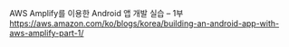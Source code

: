 





AWS Amplify를 이용한 Android 앱 개발 실습 – 1부
https://aws.amazon.com/ko/blogs/korea/building-an-android-app-with-aws-amplify-part-1/

​	